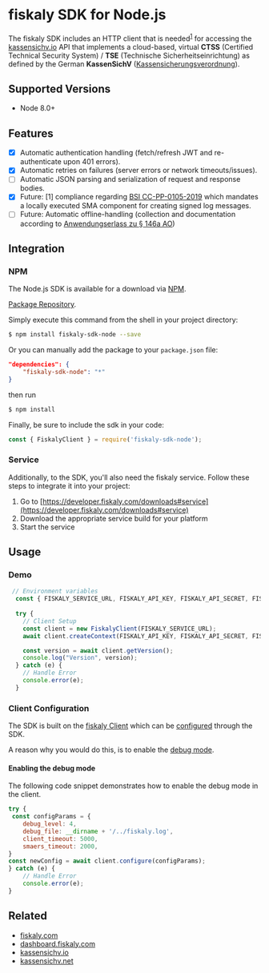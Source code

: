 # fiskaly SDK for Node.js

The fiskaly SDK includes an HTTP client that is needed<sup>[1](#fn1)</sup> for accessing the [kassensichv.io](https://kassensichv.io) API that implements a cloud-based, virtual **CTSS** (Certified Technical Security System) / **TSE** (Technische Sicherheitseinrichtung) as defined by the German **KassenSichV** ([Kassen­sich­er­ungsver­ord­nung](https://www.bundesfinanzministerium.de/Content/DE/Downloads/Gesetze/2017-10-06-KassenSichV.pdf)).

## Supported Versions

* Node 8.0+

## Features

- [X] Automatic authentication handling (fetch/refresh JWT and re-authenticate upon 401 errors).
- [X] Automatic retries on failures (server errors or network timeouts/issues).
- [ ] Automatic JSON parsing and serialization of request and response bodies.
- [X] Future: [<a name="fn1">1</a>] compliance regarding [BSI CC-PP-0105-2019](https://www.bsi.bund.de/SharedDocs/Downloads/DE/BSI/Zertifizierung/Reporte/ReportePP/pp0105b_pdf.pdf?__blob=publicationFile&v=7) which mandates a locally executed SMA component for creating signed log messages. 
- [ ] Future: Automatic offline-handling (collection and documentation according to [Anwendungserlass zu § 146a AO](https://www.bundesfinanzministerium.de/Content/DE/Downloads/BMF_Schreiben/Weitere_Steuerthemen/Abgabenordnung/AO-Anwendungserlass/2019-06-17-einfuehrung-paragraf-146a-AO-anwendungserlass-zu-paragraf-146a-AO.pdf?__blob=publicationFile&v=1))

## Integration

### NPM

The Node.js SDK is available for a download via [NPM](https://npmjs.com/).

[Package Repository](https://npmjs.org/package/fiskaly-sdk-node).

Simply execute this command from the shell in your project directory:

```bash
$ npm install fiskaly-sdk-node --save
```

Or you can manually add the package to your `package.json` file:

```json
"dependencies": {
    "fiskaly-sdk-node": "*"
}
```
then run 
```bash 
$ npm install 
```

Finally, be sure to include the sdk in your code:

```javascript
const { FiskalyClient } = require('fiskaly-sdk-node');
```

### Service

Additionally, to the SDK, you'll also need the fiskaly service. Follow these steps to integrate it into your project:

1. Go to [https://developer.fiskaly.com/downloads#service](https://developer.fiskaly.com/downloads#service)
2. Download the appropriate service build for your platform
3. Start the service

## Usage

### Demo

```javascript
 // Environment variables
  const { FISKALY_SERVICE_URL, FISKALY_API_KEY, FISKALY_API_SECRET, FISKALY_BASE_URL } = process.env;
 
  try {
    // Client Setup
    const client = new FiskalyClient(FISKALY_SERVICE_URL);
    await client.createContext(FISKALY_API_KEY, FISKALY_API_SECRET, FISKALY_BASE_URL);

    const version = await client.getVersion();
    console.log("Version", version);
  } catch (e) {
  	// Handle Error
    console.error(e);
  }
```

### Client Configuration

The SDK is built on the [fiskaly Client](https://developer.fiskaly.com/en/docs/client-documentation) which can be [configured](https://developer.fiskaly.com/en/docs/client-documentation#configuration) through the SDK.

A reason why you would do this, is to enable the [debug mode](https://developer.fiskaly.com/en/docs/client-documentation#debug-mode).

#### Enabling the debug mode

The following code snippet demonstrates how to enable the debug mode in the client.

```javascript
try {
 const configParams = {
    debug_level: 4,
    debug_file: __dirname + '/../fiskaly.log',
    client_timeout: 5000,
    smaers_timeout: 2000,
}
const newConfig = await client.configure(configParams);
} catch (e) {
	// Handle Error
    console.error(e);
}
````

## Related

* [fiskaly.com](https://fiskaly.com)
* [dashboard.fiskaly.com](https://dashboard.fiskaly.com)
* [kassensichv.io](https://kassensichv.io)
* [kassensichv.net](https://kassensichv.net)
